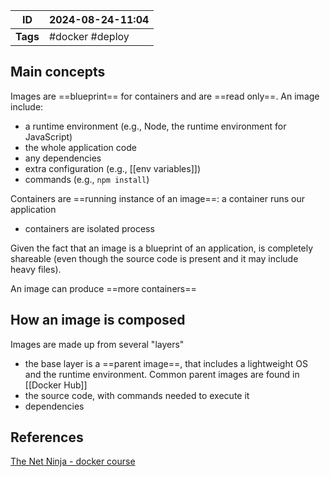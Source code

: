 
| ID       | 2024-08-24-11:04 |
| -------- | ---------------- |
| **Tags** | #docker #deploy  |
## Main concepts

Images are ==blueprint== for containers and are ==read only==. An image include:
- a runtime environment (e.g., Node, the runtime environment for JavaScript)
- the whole application code
- any dependencies
- extra configuration (e.g., [[env variables]])
- commands (e.g., `npm install`)

Containers are ==running instance of an image==:  a container runs our application
- containers are isolated process

Given the fact that an image is a blueprint of an application, is completely shareable (even though the source code is present and it may include heavy files).

An image can produce ==more containers==

## How an image is composed

Images are made up from several "layers"
- the base layer is a ==parent image==, that includes a lightweight OS and the runtime environment. Common parent images are found in [[Docker Hub]]
- the source code, with commands needed to execute it
- dependencies
## References
[The Net Ninja - docker course](https://www.youtube.com/watch?v=ZVQmnziXEpA&list=PL4cUxeGkcC9hxjeEtdHFNYMtCpjNBm3h7&index=4)